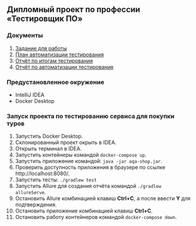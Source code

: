 ## Дипломный проект по профессии «Тестировщик ПО»
### Документы
1. [Задание для работы](https://github.com/netology-code/qa-diploma)
2. [План автоматизации тестирования](https://github.com/komaroff74/Diplom/blob/main/Plan.md)
3. [Отчёт по итогам тестирования]()
4. [Отчёт по автоматизации тестирования]()
### Предустановленное окружение
- IntelliJ IDEA
- Docker Desktop
### Запуск проекта по тестированию сервиса для покупки туров
1. Запустить Docker Desktop.
2. Склонированный проект окрыть в IDEA.
3. Открыть терминал в IDEA.
4. Запустить контейнеры командой `docker-compose up`.
5. Запустить приложение командой: `java -jar aqa-shop.jar`.
6. Проверить доступность приложения в браузере по ссылке http://localhost:8080/.
7. Запустить тесты: `./gradlew test`
8. Запустить Allure для создания отчёта командой `./gradlew allureServe`.
9. Остановить Allure комбинацией клавиш **Ctrl+C**, а после ввести **Y** для подтверждения.
10. Остановить приложение комбинацией клавиш **Ctrl+C**.
11. Остановить работу контейнеров командой `docker-compose down`.